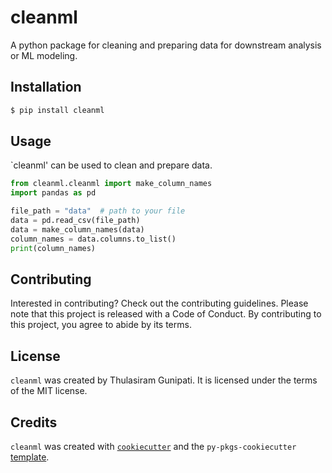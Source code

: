 # cleanml

A python package for cleaning and preparing data for downstream analysis or ML modeling.

## Installation

```bash
$ pip install cleanml
```

## Usage
`cleanml' can be used to clean and prepare data.

```python
from cleanml.cleanml import make_column_names
import pandas as pd

file_path = "data"  # path to your file
data = pd.read_csv(file_path)
data = make_column_names(data)
column_names = data.columns.to_list()
print(column_names)
```
## Contributing

Interested in contributing? Check out the contributing guidelines. Please note that this project is released with a Code of Conduct. By contributing to this project, you agree to abide by its terms.

## License

`cleanml` was created by Thulasiram Gunipati. It is licensed under the terms of the MIT license.

## Credits

`cleanml` was created with [`cookiecutter`](https://cookiecutter.readthedocs.io/en/latest/) and the `py-pkgs-cookiecutter` [template](https://github.com/py-pkgs/py-pkgs-cookiecutter).
